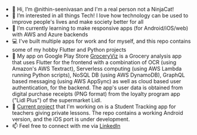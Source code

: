 - 👋 Hi, I’m @nithin-seenivasan and I'm a real person not a NinjaCat!  
- 👀 I’m interested in all things Tech! I love how technology can be used to improve people's lives and make society better for all
- 🌱 I’m currently learning to make responsive apps (for Android/iOS/web) with AWS and Azure backends
- :computer: I've built multiple apps for work and for myself, and this repo contains some of my hobby Flutter and Python projects
- :file_folder: My app on Google Play Store [GroceryViz](https://play.google.com/store/apps/details?id=grocery.viz "GroceryViz") is a Grocery analysis app that uses   Flutter for the frontend with a combination of OCR (using Amazon's AWS Textract), Serverless computing (using AWS Lambda running Python scripts), NoSQL DB (using AWS DynamoDB), GraphQL based messaging (using AWS AppSync) as well as cloud based user authentication, for the backend. The app's user data is obtained from digital purchase receipts (PNG format) from the loyalty program app ("Lidl Plus") of the supermarket Lidl. 
- :briefcase: [Current project](https://github.com/nithin-seenivasan/STT-Simple-Teaching-Tracker/ "Simple Teaching Tracker") that I'm working on is a Student Tracking app for teachers giving private lessons. The repo contains a working Android version, and the iOS port is under development.
- 📫 Feel free to connect with me via [LinkedIn](https://www.linkedin.com/in/nithinseenivasan/ "LinkedIn Profile") 


<!---
nithin-seenivasan/nithin-seenivasan is a ✨ special ✨ repository because its `README.md` (this file) appears on your GitHub profile.
You can click the Preview link to take a look at your changes.
--->
